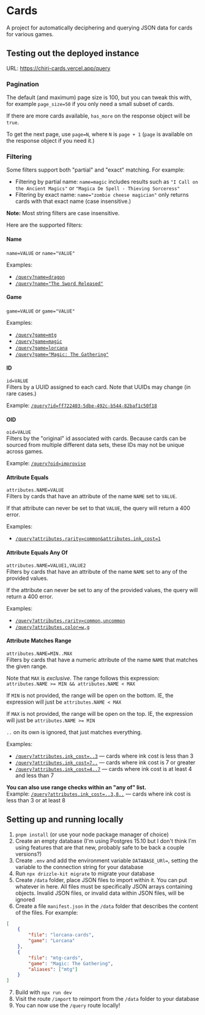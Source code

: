 # Cards

A project for automatically deciphering and querying JSON data for cards for various games.

## Testing out the deployed instance
URL: https://chiri-cards.vercel.app/query

### Pagination
The default (and maximum) page size is 100, but you can tweak this with, for example `page_size=50` if you only need a small subset of cards.

If there are more cards available, `has_more` on the response object will be `true`.

To get the next page, use `page=N`, where `N` is `page + 1` (`page` is available on the response object if you need it.)

### Filtering
Some filters support both "partial" and "exact" matching. For example:
- Filtering by partial name: `name=magic` includes results such as `"I Call on the Ancient Magics"` or `"Magica De Spell - Thieving Sorceress"`
- Filtering by exact name: `name="zombie cheese magician"` only returns cards with that exact name (case insensitive.)

**Note:** Most string filters are case insensitive.

Here are the supported filters:

#### Name
`name=VALUE` or `name="VALUE"`  

Examples: 
- [`/query?name=dragon`](https://chiri-cards.vercel.app/query?name=dragon)
- [`/query?name="The Sword Released"`](https://chiri-cards.vercel.app/query?name="The%20Sword%20Released")

#### Game
`game=VALUE` or `game="VALUE"`

Examples:
- [`/query?game=mtg`](https://chiri-cards.vercel.app/query?game=mtg)
- [`/query?game=magic`](https://chiri-cards.vercel.app/query?game=magic)
- [`/query?game=lorcana`](https://chiri-cards.vercel.app/query?game=lorcana)
- [`/query?game="Magic: The Gathering"`](https://chiri-cards.vercel.app/query?game="Magic:%20The%20Gathering")

#### ID
`id=VALUE`  
Filters by a UUID assigned to each card. Note that UUIDs may change (in rare cases.)

Example: [`/query?id=ff722403-5dbe-492c-b544-82baf1c50f18`](https://chiri-cards.vercel.app/query?id=ff722403-5dbe-492c-b544-82baf1c50f18)

#### OID
`oid=VALUE`  
Filters by the "original" id associated with cards. Because cards can be sourced from multiple different data sets, these IDs may not be unique across games.

Example: [`/query?oid=improvise`](https://chiri-cards.vercel.app/query?oid=improvise)

#### Attribute Equals
`attributes.NAME=VALUE`  
Filters by cards that have an attribute of the name `NAME` set to `VALUE`.

If that attribute can never be set to that `VALUE`, the query will return a 400 error.

Examples:
- [`/query?attributes.rarity=common&attributes.ink_cost=1`](https://chiri-cards.vercel.app/query?attributes.rarity=common&attributes.ink_cost=1)

#### Attribute Equals Any Of
`attributes.NAME=VALUE1,VALUE2`  
Filters by cards that have an attribute of the name `NAME` set to any of the provided values.

If the attribute can never be set to any of the provided values, the query will return a 400 error.

Examples:
- [`/query?attributes.rarity=common,uncommon`](https://chiri-cards.vercel.app/query?attributes.rarity=common,uncommon)
- [`/query?attributes.color=w,g`](https://chiri-cards.vercel.app/query?attributes.color=w,g)

#### Attribute Matches Range
`attributes.NAME=MIN..MAX`  
Filters by cards that have a numeric attribute of the name `NAME` that matches the given range.

Note that `MAX` is *exclusive*. The range follows this expression: `attributes.NAME >= MIN && attributes.NAME < MAX`

If `MIN` is not provided, the range will be open on the bottom. IE, the expression will just be `attributes.NAME < MAX`

If `MAX` is not provided, the range will be open on the top. IE, the expression will just be `attributes.NAME >= MIN`

`..` on its own is ignored, that just matches everything.

Examples:
- [`/query?attributes.ink_cost=..3`](https://chiri-cards.vercel.app/query?attributes.ink_cost=..3) — cards where ink cost is less than 3
- [`/query?attributes.ink_cost=7..`](https://chiri-cards.vercel.app/query?attributes.ink_cost=7..) — cards where ink cost is 7 or greater
- [`/query?attributes.ink_cost=4..7`](https://chiri-cards.vercel.app/query?attributes.ink_cost=4..7) — cards where ink cost is at least 4 and less than 7

**You can also use range checks within an "any of" list.**  
Example: [`/query?attributes.ink_cost=..3,8..`](https://chiri-cards.vercel.app/query?attributes.ink_cost=..3,8..) — cards where ink cost is less than 3 or at least 8

## Setting up and running locally
1. `pnpm install` (or use your node package manager of choice)
2. Create an empty database (I'm using Postgres 15.10 but I don't think I'm using features that are that new, probably safe to be back a couple versions?)
3. Create `.env` and add the environment variable `DATABASE_URl=`, setting the variable to the connection string for your database
4. Run `npx drizzle-kit migrate` to migrate your database
5. Create `/data` folder, place JSON files to import within it. You can put whatever in here. All files must be specifically JSON arrays containing objects. Invalid JSON files, or invalid data within JSON files, will be ignored
6. Create a file `manifest.json` in the `/data` folder that describes the content of the files. For example:
```json
[
	{
		"file": "lorcana-cards",
		"game": "Lorcana"
	},
	{
		"file": "mtg-cards",
		"game": "Magic: The Gathering",
		"aliases": ["mtg"]
	}
]
```
7. Build with `npx run dev`
8. Visit the route `/import` to reimport from the `/data` folder to your database
9. You can now use the `/query` route locally!
